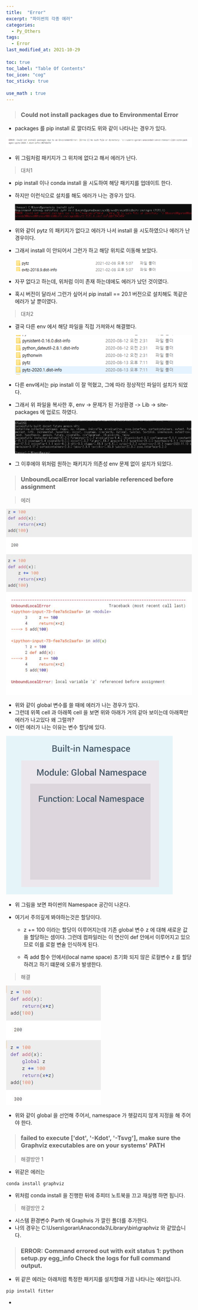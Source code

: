 ```yaml
---
title:  "Error"
excerpt: "파이썬의 각종 에러"
categories:
  - Py_Others
tags:
  - Error
last_modified_at: 2021-10-29

toc: true
toc_label: "Table Of Contents"
toc_icon: "cog"
toc_sticky: true

use_math : true
---
```


> ### Could not install packages due to Environmental Error

- packages 를 pip install 로 깔더라도 위와 같이 나타나는 경우가 있다.

![png](/assets/images/{Error}/1.png)

- 위 그림처럼 패키지가 그 위치에 없다고 해서 에러가 난다.

> 대처1

- pip install 이나 conda install 을 시도하여 해당 패키지를 업데이트 한다.

- 하지만 이런식으로 설치를 해도 에러가 나는 경우가 있다.

  ![png](/assets/images/{Error}/2.PNG)

- 위와 같이 pytz 의 패키지가 없다고 에러가 나서 install 을 시도하였으나 에러가 난 경우이다.

- 그래서 install 이 안되어서 그런가 하고 해당 위치로 이동해 보았다.

  ![png](/assets/images/{Error}/3.PNG)

- 자꾸 없다고 하는데, 위처럼 이미 존재 하는데에도 에러가 났던 것이였다.

- 혹시 버전이 달라서 그런가 싶어서 pip install == 20.1 버전으로 설치해도 똑같은 에러가 날 뿐이였다.

> 대처2

- 결국 다른 env 에서 해당 파일을 직접 가져와서 해결했다.

  ![png](/assets/images/{Error}/4.PNG)

- 다른 env에서는 pip install 이 잘 먹혔고, 그에 따라 정상적인 파일이 설치가 되었다.

- 그래서 위 파일을 복사한 후, env -> 문제가 된 가상환경 -> Lib -> site-packages 에 업로드 하였다.

  ![png](/assets/images/{Error}/5.PNG)

- 그 이후에야 위처럼 원하는 패키지가 의존성 env 문제 없이 설치가 되었다.

> ### UnboundLocalError local variable referenced before assignment

> 에러

![png](/assets/images/{Error}/2_2.jpg)

- 위와 같이 global 변수를 쓸 때에 에러가 나는 경우가 있다.
- 그런데 위쪽 cell 과 아래쪽 cell 을 보면 위와 아래가 거의 같아 보이는데 아래쪽만 에러가 나고있다 왜 그럴까?
- 이런 에러가 나는 이유는 변수 할당에 있다.

![png](/assets/images/{Error}/2_1.jpg)

- 위 그림을 보면 파이썬의 Namespace 공간이 나온다.

- 여기서 주의깊게 봐야하는것은 할당이다.

  - z += 100 이라는 할당이 이루어지는데 기존 global 변수 z 에 대해 새로운 값을 할당하는 셈이다. 그런데 컴파일러는 이 연산이 def 안에서 이루어지고 있으므로 이를 로컬 변술 인식하게 된다. 

  - 즉 add 함수 안에서(local name space) 초기화 되지 않은 로컬변수 z 를 할당하려고 하기 떄문에 오류가 발생한다.

> 해결

![png](/assets/images/{Error}/2_3.jpg)

- 위와 같이 global 을 선언해 주어서, namespace 가 헷갈리지 않게 지정을 해 주어야 한다. 

> ### failed to execute ['dot', '-Kdot', '-Tsvg'], make sure the Graphviz executables are on your systems' PATH

> 해결방안 1

- 위같은 에러는 

```
conda install graphviz 
```

- 위처럼 conda install 을 진행한 뒤에 쥬피터 노트북을 끄고 재실행 하면 됩니다.

> 해결방안 2 

- 시스템 환경변수 Parth 에 Graphvis 가 깔린 폴더를 추가한다.
- 나의 경우는 C:\Users\goran\Anaconda3\Library\bin\graphviz 와 같았습니다.

> ### ERROR: Command errored out with exit status 1: python setup.py egg_info Check the logs for full command output.

- 위 같은 에러는 아래처럼 특정한 패키지를 설치할떄 가끔 나타나는 에러입니다.

```python
pip install fitter
```

- 
